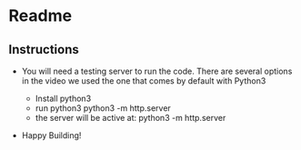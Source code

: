# Readme
## Instructions
- You will need a testing server to run the code. There are several options in the video we used the one that comes by default with Python3
    - Install python3
    - run python3 python3 -m http.server
    - the server will be active at: python3 -m http.server

- Happy Building!